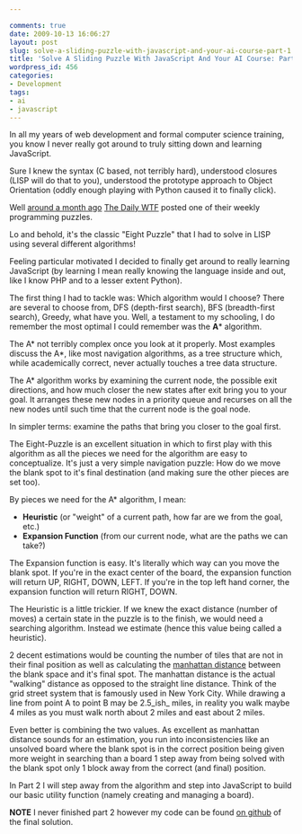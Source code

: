 ```yaml
---

comments: true
date: 2009-10-13 16:06:27
layout: post
slug: solve-a-sliding-puzzle-with-javascript-and-your-ai-course-part-1
title: 'Solve A Sliding Puzzle With JavaScript And Your AI Course: Part 1'
wordpress_id: 456
categories:
- Development
tags:
- ai
- javascript
---
```


In all my years of web development and formal computer science training, you know I never really got around to truly sitting down and learning JavaScript.

Sure I knew the syntax (C based, not terribly hard), understood closures (LISP will do that to you), understood the prototype approach to Object Orientation (oddly enough playing with Python caused it to finally click).

Well [around a month ago](http://thedailywtf.com/Articles/Sliding-Around.aspx) [The Daily WTF](http://thedailywtf.com) posted one of their weekly programming puzzles.

Lo and behold, it's the classic "Eight Puzzle" that I had to solve in LISP using several different algorithms!

Feeling particular motivated I decided to finally get around to really learning JavaScript (by learning I mean really knowing the language inside and out, like I know PHP and to a lesser extent Python).

The first thing I had to tackle was: Which algorithm would I choose? There are several to choose from, DFS (depth-first search), BFS (breadth-first search), Greedy, what have you. Well, a testament to my schooling, I do remember the most optimal I could remember was the **A*** algorithm.

The A* not terribly complex once you look at it properly. Most examples discuss the A*, like most navigation algorithms, as a tree structure which, while academically correct, never actually touches a tree data structure.

The A* algorithm works by examining the current node, the possible exit directions, and how much closer the new states after exit bring you to your goal. It arranges these new nodes in a priority queue and recurses on all the new nodes until such time that the current node is the goal node.

In simpler terms: examine the paths that bring you closer to the goal first.

The Eight-Puzzle is an excellent situation in which to first play with this algorithm as all the pieces we need for the algorithm are easy to conceptualize. It's just a very simple navigation puzzle: How do we move the blank spot to it's final destination (and making sure the other pieces are set too).

By pieces we need for the A* algorithm, I mean:
	
  * **Heuristic** (or "weight" of a current path, how far are we from the goal, etc.)
  * **Expansion Function** (from our current node, what are the paths we can take?)

The Expansion function is easy. It's literally which way can you move the blank spot. If you're in the exact center of the board, the expansion function will return UP, RIGHT, DOWN, LEFT. If you're in the top left hand corner, the expansion function will return RIGHT, DOWN.

The Heuristic is a little trickier. If we knew the exact distance (number of moves) a certain state in the puzzle is to the finish, we would need a searching algorithm. Instead we estimate (hence this value being called a heuristic).

2 decent estimations would be counting the number of tiles that are not in their final position as well as calculating the [manhattan distance](http://en.wikipedia.org/wiki/Taxicab_geometry) between the blank space and it's final spot. The manhattan distance is the actual "walking" distance as opposed to the straight line distance. Think of the grid street system that is famously used in New York City. While drawing a line from point A to point B may be 2.5_ish_ miles, in reality you walk maybe 4 miles as you must walk north about 2 miles and east about 2 miles.

Even better is combining the two values. As excellent as manhattan distance sounds for an estimation, you run into inconsistencies like an unsolved board where the blank spot is in the correct position being given more weight in searching than a board 1 step away from being solved with the blank spot only 1 block away from the correct (and final) position.

In Part 2 I will step away from the algorithm and step into JavaScript to build our basic utility function (namely creating and managing a board).

**NOTE** I never finished part 2 however my code can be found [on github](https://github.com/dcousineau/javascript-learnings/tree/master/eight-puzzle) of the final solution.
